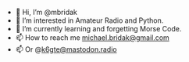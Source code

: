 - 👋 Hi, I’m @mbridak
- 👀 I’m interested in Amateur Radio and Python.
- 🌱 I’m currently learning and forgetting Morse Code.
- 📫 How to reach me michael.bridak@gmail.com
- 📫 Or @k6gte@mastodon.radio

<!---
mbridak/mbridak is a ✨ special ✨ repository because its `README.md` (this file) appears on your GitHub profile.
You can click the Preview link to take a look at your changes.
--->
